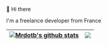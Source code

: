 👋 Hi there

I'm a freelance developer from France

| <a href="https://mrdotb.com"><img align="center" src="https://github-readme-stats.vercel.app/api?username=mrdotb&show_icons=true&theme=darcula&hide_border=true" alt="Mrdotb's github stats" /></a> | <a href="https://mrdotb.com"><img align="center" src="https://github-readme-stats.vercel.app/api/top-langs/?username=mrdotb&layout=compact&theme=darcula&hide_border=true&exclude_repo=vim-tailwindcss,mrdotb" /> |
| ------------- | ------------- |
